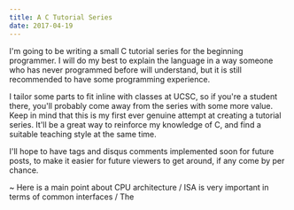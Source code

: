 ```yaml
---
title: A C Tutorial Series 
date: 2017-04-19 
---
```


I'm going to be writing a small C tutorial series for the beginning programmer.
I will do my best to explain the language in a way someone who has never
programmed before will understand, but it is still recommended to have some
programming experience.

I tailor some parts to fit inline with classes at UCSC, so if you're a student
there, you'll probably come away from the series with some more value. Keep in
mind that this is my first ever genuine attempt at creating a tutorial series.
It'll be a great way to reinforce my knowledge of C, and find a suitable
teaching style at the same time.

I'll hope to have tags and disqus comments implemented soon for future posts, to
make it easier for future viewers to get around, if any come by per chance.


~ Here is a main point about CPU architecture
    / ISA is very important in terms of common interfaces
    / The 
